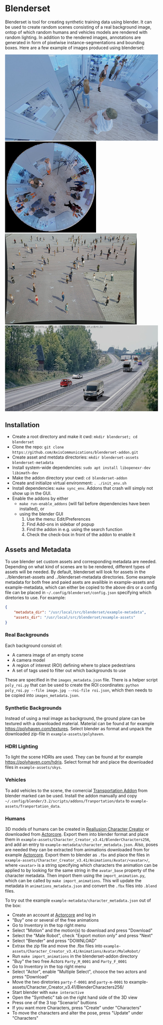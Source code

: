 # Blenderset

Blenderset is tool for creating synthetic training data using blender. It can be used
to create random scenes consisting of a real background image, ontop of which random
humans and vehicles models are rendered with random lighting. In addition to the
rendered images, annotations are generated in form of pixelwise
instance-segmentations and bounding boxes. Here are a few example of images produced using blenderset:

[![](example-images/office_realback_tumb.jpg)](example-images/office_realback.jpg)
[![](example-images/fisheye_office_tumb.jpg)](example-images/fisheye_office.jpg)
[![](example-images/nyhamnen_tumb.jpg)](example-images/nyhamnen.jpg)
[![](example-images/real_highway_tumb.jpg)](example-images/real_highway.jpg)

## Installation

* Create a root directory and make it cwd: `mkdir blenderset; cd blenderset`
* Clone the repo: `git clone https://github.com/AxisCommunications/blenderset-addon.git`
* Create asset and metdata directories: `mkdir blenderset-assets blenderset-metadata`
* Install system-wide dependencies: `sudo apt install libopenexr-dev libimath-dev`
* Make the addon directory your cwd: `cd blenderset-addon`
* Create and initialize virtual environment: `. ./init_env.sh`
* Install dependencies: `make sync_env`.
  Addons that crash will simply not show up in the GUI.
* Enable the addons by either
   - `make run-enable_addons` (will fail before dependencies have been installed), or
   - using the blender GUI
      1. Use the menu: Edit/Preferences
      2. Find Add-ons in sidebar of popup
      3. Find the addon in e.g. using the search function
      4. Check the check-box in front of the addon to enable it


## Assets and Metadata

To use blender set custom assets and corresponding metadata are needed.
Depending on what kind of scenes are to be rendered, different types of assets
will be needed. By default, blenderset will look for assets in the
../blenderset-assets and ../blenderset-metadata directories. Some example metadata
for both free and paied asets are availible in example-assets and example-metadata,
which can either be copied to the above dirs or a config file can be placed in
`~/.config/blenderset/config.json` specifying which diretories to use. For example:

```json
{
    "metadata_dir": "/usr/local/src/blenderset/example-metadata",
    "assets_dir": "/usr/local/src/blenderset/example-assets"
}
```


### Real Backgrounds

Each background consist of:

* A camera image of an empty scene
* A camera model
* A region of interest (ROI) defining where to place pedestrians
* A set of tags used to filter out which backgrounds to use

These are specified in the `images_metadata.json` file. There is a helper script
`poly_roi.py` that can be used to create the ROI coordinates:
`python poly_roi.py --file image.jpg --roi-file roi.json`, which then needs to be
copied into `images_metadata.json`.


### Synthetic Backgrounds

Instead of using a real image as background, the ground plane can be textured with a
 downloaded material. Material can be found at for example
https://polyhaven.com/textures. Select blender as format and unpack the downloaded
zip-file in `example-assets/polyhaven`.


### HDRI Lighting

To light the scene HDRIs are used. They can be found at for example
https://polyhaven.com/hdris. Select format hdr and place the downloaded files in
`example-assets/skys`.


### Vehicles

To add vehicles to the scene, the comercial
[Transportation Addon](https://blendermarket.com/products/transportation) from
blender marked can be used. Install the addon manually and copy
`~/.config/blender/3.2/scripts/addons/Tranportation/data` to
`example-assets/Tranportation_data`.


### Humans

3D models of humans can be created in
[Reallusion Character Creator](https://www.reallusion.com/character-creator/)
or downloaded from [Actorcore](https://actorcore.reallusion.com/). Export them into
blender format and place them in
`example-assets/Character_Creator_v3.41/BlenderCharacters256`, and add an entry to
`example-metadata/character_metadata.json`.
Also, poses are needed
they can be extracted from animations downloaded from for example [Actorcore](https://actorcore.reallusion.com/).
Export them to blender as `.fbx` and place the files in
`example-assets/Character_Creator_v3.41/Animations/Avatar/<avatar>/`, where
`<avatar>` is a string specifying which characters the animation can be applied to by
looking for the same string in the `avatar_base` property of the character metadata.
Then import them using the `import_animation.py`,
which can be called by `make import_animations`.
This will update the metadata in `animations_metadata.json` and convert the `.fbx`
files into `.blend` files.

To try out the example `example-metadata/character_metadata.json` out of the box:

* Create an account at [Actorcore](https://actorcore.reallusion.com/) and log in
* "Buy" one or several of the free animations
* Go to Inventory in the top right menu
* Select "Motion" and the motion(s) to download and press "Download"
* Select the "Male Robot", check "Export motion only" and press "Next"
* Select "Blender" and press "DOWNLOAD"
* Extrax the zip file and move the .fbx files into `example-assets/Character_Creator_v3.41/Animations/Avatar/MaleRobot/`
* Run `make import_animations` in the blenderset-addon directory
* "Buy" the two free Actors `Party_M_0001` and `Party_F_0001`
* Go to Inventory in the top right menu
* Select "Actor", enable "Multiple Select", chooce the two  actors and press "Download"
* Move the two diretories `party-f-0001` and `party-m-0001` to example-assets/Character_Creator_v3.41/BlenderCharacters256/
* Start blender with `make interactive`
* Open the "Synthetic" tab on the right hand side of the 3D view
* Press one of the 3 top "Scenario" buttions
* If you want more Characters, press "Create" under "Characters"
* To move the characters and alter the pose, press "Update" under "Characters"

